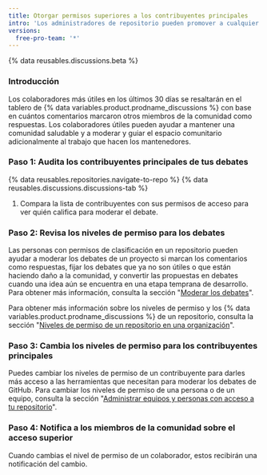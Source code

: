 ```yaml
---
title: Otorgar permisos superiores a los contribuyentes principales
intro: 'Los administradores de repositorio pueden promover a cualquier miembro de la comunidad para que sea un moderador o un mantenedor.'
versions:
  free-pro-team: '*'
---
```


{% data reusables.discussions.beta %}

### Introducción

Los colaboradores más útiles en los últimos 30 días se resaltarán en el tablero de {% data variables.product.prodname_discussions %} con base en cuántos comentarios marcaron otros miembros de la comunidad como respuestas. Los colaboradores útiles pueden ayudar a mantener una comunidad saludable y a moderar y guiar el espacio comunitario adicionalmente al trabajo que hacen los mantenedores.

### Paso 1: Audita los contribuyentes principales de tus debates

{% data reusables.repositories.navigate-to-repo %}
{% data reusables.discussions.discussions-tab %}
1. Compara la lista de contribuyentes con sus permisos de acceso para ver quién califica para moderar el debate.

### Paso 2: Revisa los niveles de permiso para los debates

Las personas con permisos de clasificación en un repositorio pueden ayudar a moderar los debates de un proyecto si marcan los comentarios como respuestas, fijar los debates que ya no son útiles o que están haciendo daño a la comunidad, y convertir las propuestas en debates cuando una idea aún se encuentra en una etapa temprana de desarrollo. Para obtener más información, consulta la sección "[Moderar los debates](/discussions/managing-discussions-for-your-community/moderating-discussions)".

Para obtener más información sobre los niveles de permiso y los {% data variables.product.prodname_discussions %} de un repositorio, consulta la sección "[Niveles de permiso de un repositorio en una organización](/github/setting-up-and-managing-organizations-and-teams/repository-permission-levels-for-an-organization)".

### Paso 3: Cambia los niveles de permiso para los contribuyentes principales

Puedes cambiar los niveles de permiso de un contribuyente para darles más acceso a las herramientas que necesitan para moderar los debates de GitHub. Para cambiar los niveles de permiso de una persona o de un equipo, consulta la sección "[Administrar equipos y personas con acceso a tu repositorio](/github/administering-a-repository/managing-teams-and-people-with-access-to-your-repository)".

### Paso 4: Notifica a los miembros de la comunidad sobre el acceso superior

Cuando cambias el nivel de permiso de un colaborador, estos recibirán una notificación del cambio.
